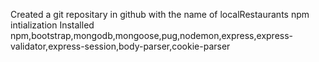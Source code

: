 Created a git repositary in github with the name of localRestaurants
npm intialization
Installed npm,bootstrap,mongodb,mongoose,pug,nodemon,express,express-validator,express-session,body-parser,cookie-parser
